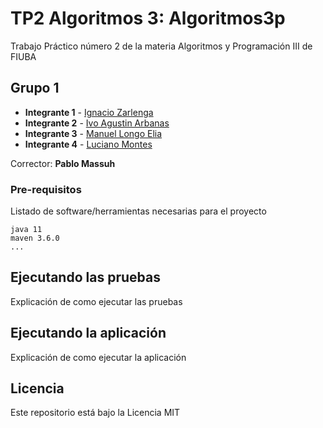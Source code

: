 # TP2 Algoritmos 3: Algoritmos3p

Trabajo Práctico número 2 de la materia Algoritmos y Programación III de FIUBA

## Grupo 1

* **Integrante 1** - [Ignacio Zarlenga](https://github.com/Nach0Zar)
* **Integrante 2** - [Ivo Agustin Arbanas](https://github.com/ivoarbanas)
* **Integrante 3** - [Manuel Longo Elia](https://github.com/manulon)
* **Integrante 4** - [Luciano Montes](https://github.com/lucianomontes)

Corrector: **Pablo Massuh**

### Pre-requisitos

Listado de software/herramientas necesarias para el proyecto

```
java 11
maven 3.6.0
...
```

## Ejecutando las pruebas

Explicación de como ejecutar las pruebas

## Ejecutando la aplicación

Explicación de como ejecutar la aplicación

## Licencia

Este repositorio está bajo la Licencia MIT
